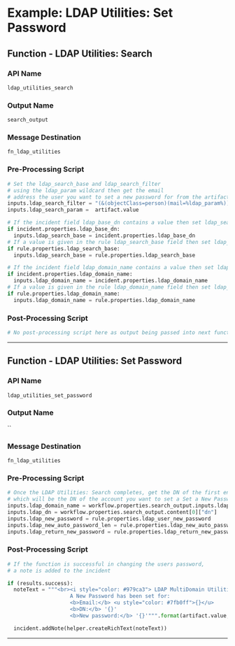 <!--
    DO NOT MANUALLY EDIT THIS FILE
    THIS FILE IS AUTOMATICALLY GENERATED WITH resilient-sdk codegen
-->

# Example: LDAP Utilities: Set Password

## Function - LDAP Utilities: Search

### API Name
`ldap_utilities_search`

### Output Name
`search_output`

### Message Destination
`fn_ldap_utilities`

### Pre-Processing Script
```python
# Set the ldap_search_base and ldap_search_filter
# using the ldap_param wildcard then get the email
# address the user you want to set a new password for from the artifact's value
inputs.ldap_search_filter = "(&(objectClass=person)(mail=%ldap_param%))"
inputs.ldap_search_param =  artifact.value

# If the incident field ldap_base_dn contains a value then set ldap_search_base to that value
if incident.properties.ldap_base_dn:
  inputs.ldap_search_base = incident.properties.ldap_base_dn
# If a value is given in the rule ldap_search_base field then set ldap_search_base to that value
if rule.properties.ldap_search_base:
  inputs.ldap_search_base = rule.properties.ldap_search_base

# If the incident field ldap_domain_name contains a value then set ldap_domain_name to that value
if incident.properties.ldap_domain_name:
  inputs.ldap_domain_name = incident.properties.ldap_domain_name
# If a value is given in the rule ldap_domain_name field then set ldap_domain_name to that value
if rule.properties.ldap_domain_name:
  inputs.ldap_domain_name = rule.properties.ldap_domain_name
```

### Post-Processing Script
```python
# No post-processing script here as output being passed into next function
```

---

## Function - LDAP Utilities: Set Password

### API Name
`ldap_utilities_set_password`

### Output Name
``

### Message Destination
`fn_ldap_utilities`

### Pre-Processing Script
```python
# Once the LDAP Utilities: Search completes, get the DN of the first entry
# which will be the DN of the account you want to set a Set a New Password for
inputs.ldap_domain_name = workflow.properties.search_output.inputs.ldap_domain_name
inputs.ldap_dn = workflow.properties.search_output.content[0]["dn"]
inputs.ldap_new_password = rule.properties.ldap_user_new_password
inputs.ldap_new_auto_password_len = rule.properties.ldap_new_auto_password_length
inputs.ldap_return_new_password = rule.properties.ldap_return_new_password
```

### Post-Processing Script
```python
# If the function is successful in changing the users password,
# a note is added to the incident

if (results.success):
  noteText = """<br><i style="color: #979ca3"> LDAP MultiDomain Utilities: Set Password workflow <u>complete</u>:</i>
                    A New Password has been set for:
                    <b>Email:</b> <u style="color: #7fb0ff">{}</u>
                    <b>DN:</b> '{}'
                    <b>New password:</b> '{}'""".format(artifact.value, results.inputs.ldap_dn, results.inputs.ldap_new_password)

  incident.addNote(helper.createRichText(noteText))
```

---

